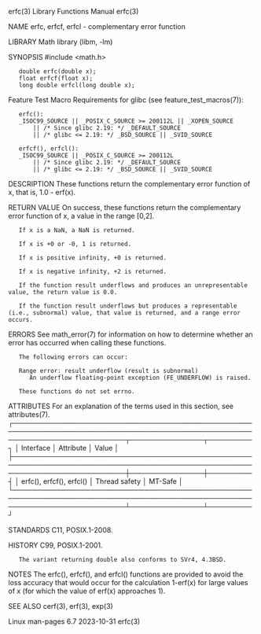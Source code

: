 erfc(3)								   Library Functions Manual							       erfc(3)

NAME
       erfc, erfcf, erfcl - complementary error function

LIBRARY
       Math library (libm, -lm)

SYNOPSIS
       #include <math.h>

       double erfc(double x);
       float erfcf(float x);
       long double erfcl(long double x);

   Feature Test Macro Requirements for glibc (see feature_test_macros(7)):

       erfc():
	   _ISOC99_SOURCE || _POSIX_C_SOURCE >= 200112L || _XOPEN_SOURCE
	       || /* Since glibc 2.19: */ _DEFAULT_SOURCE
	       || /* glibc <= 2.19: */ _BSD_SOURCE || _SVID_SOURCE

       erfcf(), erfcl():
	   _ISOC99_SOURCE || _POSIX_C_SOURCE >= 200112L
	       || /* Since glibc 2.19: */ _DEFAULT_SOURCE
	       || /* glibc <= 2.19: */ _BSD_SOURCE || _SVID_SOURCE

DESCRIPTION
       These functions return the complementary error function of x, that is, 1.0 - erf(x).

RETURN VALUE
       On success, these functions return the complementary error function of x, a value in the range [0,2].

       If x is a NaN, a NaN is returned.

       If x is +0 or -0, 1 is returned.

       If x is positive infinity, +0 is returned.

       If x is negative infinity, +2 is returned.

       If the function result underflows and produces an unrepresentable value, the return value is 0.0.

       If the function result underflows but produces a representable (i.e., subnormal) value, that value is returned, and a range error occurs.

ERRORS
       See math_error(7) for information on how to determine whether an error has occurred when calling these functions.

       The following errors can occur:

       Range error: result underflow (result is subnormal)
	      An underflow floating-point exception (FE_UNDERFLOW) is raised.

       These functions do not set errno.

ATTRIBUTES
       For an explanation of the terms used in this section, see attributes(7).
       ┌───────────────────────────────────────────────────────────────────────────────────────────────────────────────────────────┬───────────────┬─────────┐
       │ Interface														   │ Attribute	   │ Value   │
       ├───────────────────────────────────────────────────────────────────────────────────────────────────────────────────────────┼───────────────┼─────────┤
       │ erfc(), erfcf(), erfcl()												   │ Thread safety │ MT-Safe │
       └───────────────────────────────────────────────────────────────────────────────────────────────────────────────────────────┴───────────────┴─────────┘

STANDARDS
       C11, POSIX.1-2008.

HISTORY
       C99, POSIX.1-2001.

       The variant returning double also conforms to SVr4, 4.3BSD.

NOTES
       The  erfc(), erfcf(), and erfcl() functions are provided to avoid the loss accuracy that would occur for the calculation 1-erf(x) for large values of x
       (for which the value of erf(x) approaches 1).

SEE ALSO
       cerf(3), erf(3), exp(3)

Linux man-pages 6.7							  2023-10-31								       erfc(3)
